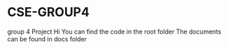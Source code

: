 # CSE-GROUP4
group 4 Project
Hi 
You can find the code in the root folder
The documents can be found in docs folder

